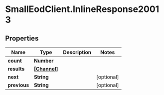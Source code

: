# SmallEodClient.InlineResponse20013

## Properties

Name | Type | Description | Notes
------------ | ------------- | ------------- | -------------
**count** | **Number** |  | 
**results** | [**[Channel]**](Channel.md) |  | 
**next** | **String** |  | [optional] 
**previous** | **String** |  | [optional] 


